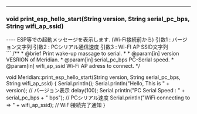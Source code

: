 ----  
<h3>void print_esp_hello_start(String version, String serial_pc_bps, String wifi_ap_ssid)</h3>
----  
ESP等での起動メッセージを表示します. (Wi-Fi接続前から)   
引数1 : バージョン文字列  
引数2 : PCシリアル通信速度  
引数3 : Wi-FI AP SSID文字列  
  
<br>  
```  
/**
 * @brief Print wake-up massage to serial.
 *
 * @param[in] version VESRION of Meridian.
 * @param[in] serial_pc_bps PC-Serial speed.
 * @param[in] wifi_ap_ssid Wi-Fi AP adress to connect.
 */  
  
void Meridian::print_esp_hello_start(String version, String serial_pc_bps, String wifi_ap_ssid)
{
    Serial.println();
    Serial.println("Hello, This is " + version); // バージョン表示
    delay(100);
    Serial.println("PC Serial Speed : " + serial_pc_bps + " bps"); // PCシリアル速度
    Serial.println("WiFi connecting to => " + wifi_ap_ssid);       // WiFi接続完了通知
}

```